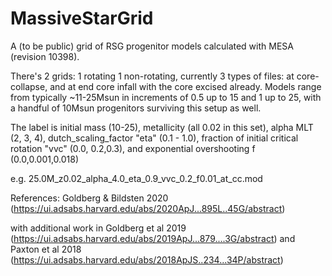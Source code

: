 # MassiveStarGrid
A (to be public) grid of RSG progenitor models calculated with MESA (revision 10398). 

There's 2 grids: 1 rotating 1 non-rotating, currently 3 types of files: at core-collapse, and at end core infall with the core excised already. Models range from typically ~11-25Msun in increments of 0.5 up to 15 and  1 up to 25, with a handful of 10Msun progenitors surviving this setup as well.

The label is initial mass (10-25), metallicity (all 0.02 in this set), alpha MLT (2, 3, 4), dutch_scaling_factor "eta" (0.1 - 1.0), fraction of initial critical rotation "vvc" (0.0, 0.2,0.3), and exponential overshooting f (0.0,0.001,0.018)

e.g. 25.0M_z0.02_alpha_4.0_eta_0.9_vvc_0.2_f0.01_at_cc.mod


References: 
Goldberg & Bildsten 2020 (https://ui.adsabs.harvard.edu/abs/2020ApJ...895L..45G/abstract)

with additional work in Goldberg et al 2019 (https://ui.adsabs.harvard.edu/abs/2019ApJ...879....3G/abstract)
and Paxton et al 2018 (https://ui.adsabs.harvard.edu/abs/2018ApJS..234...34P/abstract)
